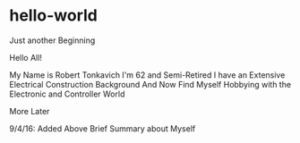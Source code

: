 # hello-world
Just another Beginning

Hello All!

My Name is Robert Tonkavich
I'm 62 and Semi-Retired
I have an Extensive Electrical Construction Background
And Now Find Myself
Hobbying with the Electronic and Controller World

More Later

9/4/16: Added Above Brief Summary about Myself

